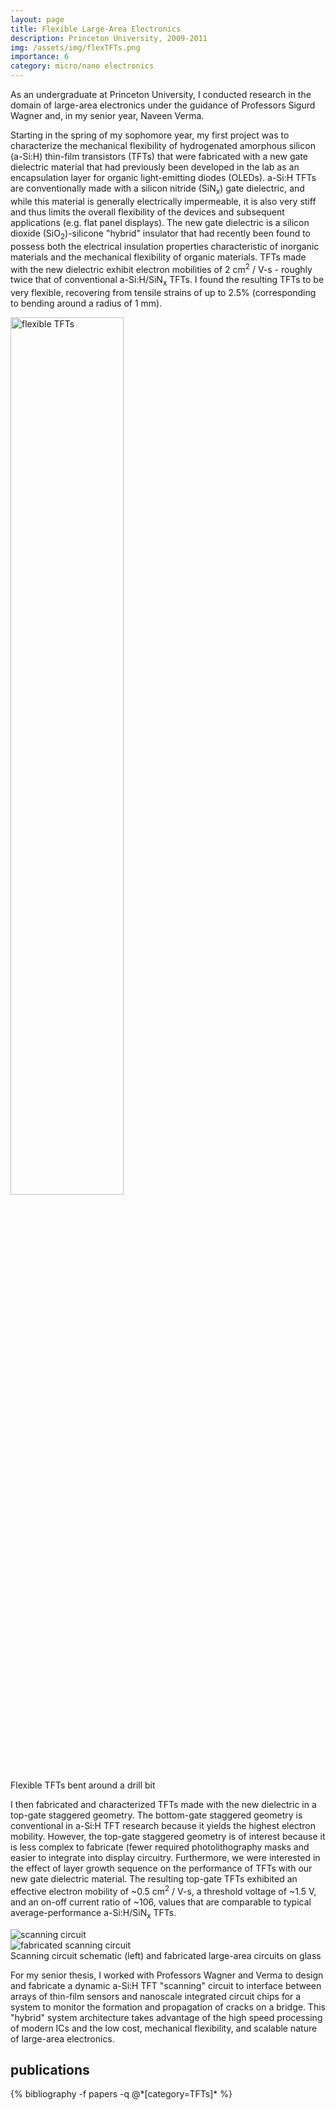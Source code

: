```yaml
---
layout: page
title: Flexible Large-Area Electronics
description: Princeton University, 2009-2011
img: /assets/img/flexTFTs.png
importance: 6
category: micro/nano electronics
---
```

As an undergraduate at Princeton University, I conducted research in the domain of large-area electronics under the guidance of Professors Sigurd Wagner and, in my senior year, Naveen Verma.

Starting in the spring of my sophomore year, my first project was to characterize the mechanical flexibility of hydrogenated amorphous silicon (a-Si:H) thin-film transistors (TFTs) that were fabricated with a new gate dielectric material that had previously been developed in the lab as an encapsulation layer for organic light-emitting diodes (OLEDs). a-Si:H TFTs are conventionally made with a silicon nitride (SiN<sub>x</sub>) gate dielectric, and while this material is generally electrically impermeable, it is also very stiff and thus limits the overall flexibility of the devices and subsequent applications (e.g. flat panel displays). The new gate dielectric is a silicon dioxide (SiO<sub>2</sub>)-silicone "hybrid" insulator that had recently been found to possess both the electrical insulation properties characteristic of inorganic materials and the mechanical flexibility of organic materials. TFTs made with the new dielectric exhibit electron mobilities of 2 cm<sup>2</sup> / V-s - roughly twice that of conventional a-Si:H/SiN<sub>x</sub> TFTs. I found the resulting TFTs to be very flexible, recovering from tensile strains of up to 2.5% (corresponding to bending around a radius of 1 mm).

<div class="row justify-content-sm-center">
  <img src="{{ '/assets/img/bending.jpg' | relative_url }}" alt="flexible TFTs" title="flexible TFTs" width="60%" height="60%" class="rounded z-depth-1"/>
</div>

<div class="caption">
    Flexible TFTs bent around a drill bit
</div>

I then fabricated and characterized TFTs made with the new dielectric in a top-gate staggered geometry. The bottom-gate staggered geometry is conventional in a-Si:H TFT research because it yields the highest electron mobility. However, the top-gate staggered geometry is of interest because it is less complex to fabricate (fewer required photolithography masks and easier to integrate into display circuitry. Furthermore, we were interested in the effect of layer growth sequence on the performance of TFTs with our new gate dielectric material. The resulting top-gate TFTs exhibited an effective electron mobility of ~0.5 cm<sup>2</sup> / V-s, a threshold voltage of ~1.5 V, and an on-off current ratio of ~106, values that are comparable to typical average-performance a-Si:H/SiN<sub>x</sub> TFTs.


  <div class="row justify-content-sm-center">
      <div class="col-sm-8 mt-3 mt-md-0">
          <img class="img-fluid" src="{{ '/assets/img/scanning2.png' | relative_url }}" alt="scanning circuit" title="scanning circuit"/>
      </div>
      <div class="col-sm-4 mt-3 mt-md-0">
          <img class="img-fluid rounded z-depth-1" src="{{ '/assets/img/laes.jpg' | relative_url }}" alt="fabricated scanning circuit" title="fabricated scanning circuit"/>
      </div>
  </div>
  <div class="caption">
      Scanning circuit schematic (left) and fabricated large-area circuits on glass
  </div>

For my senior thesis, I worked with Professors Wagner and Verma to design and fabricate a dynamic a-Si:H TFT "scanning" circuit to interface between arrays of thin-film sensors and nanoscale integrated circuit chips for a system to monitor the formation and propagation of cracks on a bridge. This "hybrid" system architecture takes advantage of the high speed processing of modern ICs and the low cost, mechanical flexibility, and scalable nature of large-area electronics.

<div class="publications">
  <h2>publications</h2>
  {% bibliography -f papers -q @*[category=TFTs]* %}
</div>
